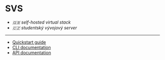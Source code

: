 # SVS

- *🇬🇧 self-hosted virtual stack*
- *🇨🇿 studentský vývojový server*

______________________________________________________________________

- [Quickstart guide](/setup/quickstart)
- [CLI documentation](/cli)
- [API documentation](/api)
